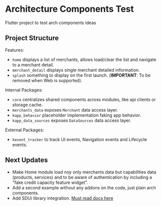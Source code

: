 # Architecture Components Test

Flutter project to test arch components ideas

## Project Structure

Features:
- `home` displays a list of merchants, allows load/clear the list and navigate to a merchant detail.
- `merchant_detail` displays single merchant detailed information.
- `splash` something to display on the first launch. (**IMPORTANT**: To be removed when Web is supported).

Internal Packages:
- `core` centralizes shared components across modules, like api clients or storage cache.
- `merchants_data` exposes `Merchant` data access layer.
- `kapp_behavior` placeholder implementation faking app behavior.
- `kapp_data_sources` exposes `DataSources` data access layer.

External Packages:
- `kevent_tracker` to track UI events, Navigation events and Lifecycle events.

## Next Updates

- Make Home module load noy only merchants data but capabilities data (products, services) and
to be aware of authentication by including a "fake credit capacity feature widget".
- Add a second example without any addons on the code, just plain arch components.
- Add SDUi library integration. [Must read docs here](https://kueski.atlassian.net/wiki/spaces/DOC/pages/2505670661/WIP+Putting+the+SDUI+mindset+into+practice+with+MiCuenta+feature)
